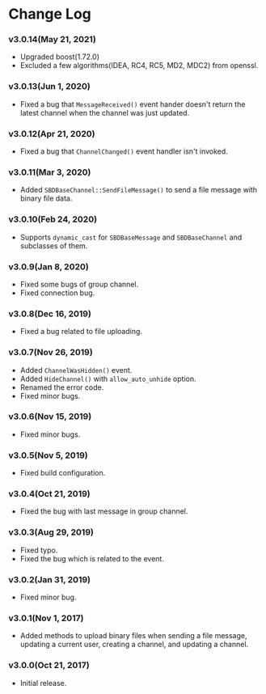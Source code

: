 # Change Log

### v3.0.14(May 21, 2021)
* Upgraded boost(1.72.0)
* Excluded a few algorithms(IDEA, RC4, RC5, MD2, MDC2) from openssl.

### v3.0.13(Jun 1, 2020)
* Fixed a bug that `MessageReceived()` event hander doesn't return the latest channel when the channel was just updated.

### v3.0.12(Apr 21, 2020)
* Fixed a bug that `ChannelChanged()` event handler isn't invoked.

### v3.0.11(Mar 3, 2020)
* Added `SBDBaseChannel::SendFileMessage()` to send a file message with binary file data.

### v3.0.10(Feb 24, 2020)
* Supports `dynamic_cast` for `SBDBaseMessage` and `SBDBaseChannel` and subclasses of them.

### v3.0.9(Jan 8, 2020)
* Fixed some bugs of group channel.
* Fixed connection bug.

### v3.0.8(Dec 16, 2019)
* Fixed a bug related to file uploading.

### v3.0.7(Nov 26, 2019)
* Added `ChannelWasHidden()` event.
* Added `HideChannel()` with `allow_auto_unhide` option.
* Renamed the error code.
* Fixed minor bugs.

### v3.0.6(Nov 15, 2019)
* Fixed minor bugs.

### v3.0.5(Nov 5, 2019)
* Fixed build configuration.

### v3.0.4(Oct 21, 2019)
* Fixed the bug with last message in group channel.

### v3.0.3(Aug 29, 2019)
* Fixed typo.
* Fixed the bug which is related to the event.

### v3.0.2(Jan 31, 2019)
* Fixed minor bug.

### v3.0.1(Nov 1, 2017)
* Added methods to upload binary files when sending a file message, updating a current user, creating a channel, and updating a channel.

### v3.0.0(Oct 21, 2017)
* Initial release.
